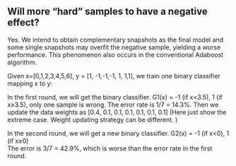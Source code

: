 ## Will more “hard” samples to have a negative effect? 

Yes. We intend to obtain complementary snapshots as the final model and some single snapshots may overfit the negative sample, yielding a worse performance.
This phenomenon also occurs in the conventional Adaboost algorithm.

Given  x=[0,1,2,3,4,5,6], y = [1, -1,-1,-1, 1, 1,1], we train one binary classifier mapping x to y:  

In the first round, we will get the binary classifier. G1(x) = -1 (if x<3.5),  1 (if x≥3.5), only one sample is wrong.
The error rate is 1/7 = 14.3%. Then we update the data weights as [0.4, 0.1, 0.1, 0.1, 0.1, 0.1, 0.1] 
(Here just show the extreme case. Weight updating strategy can be different. ) 



In the second round, we will get a new binary classifier. G2(x) = -1 (if x<0),  1 (if x≥0)  
The error is 3/7 = 42.9%, which is worse than the error rate in the first round. 

